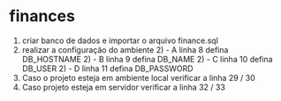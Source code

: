 # finances

1) criar banco de dados e importar o arquivo finance.sql
2) realizar a configuração do ambiente
		2) - A linha 8 defina DB_HOSTNAME
		2) - B linha 9 defina DB_NAME
		2) - C linha 10 defina DB_USER
		2) - D linha 11 defina DB_PASSWORD
3) Caso o projeto esteja em ambiente local verificar a linha 29 / 30
4) Caso projeto esteja em servidor verificar a linha 32 / 33
